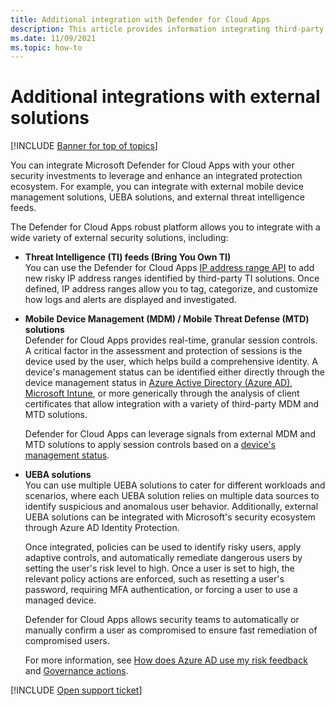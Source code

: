 ```yaml
---
title: Additional integration with Defender for Cloud Apps
description: This article provides information integrating third-party solutions with Defender for Cloud Apps.
ms.date: 11/09/2021
ms.topic: how-to
---
```

# Additional integrations with external solutions

[!INCLUDE [Banner for top of topics](includes/banner.md)]

You can integrate Microsoft Defender for Cloud Apps with your other security investments to leverage and enhance an integrated protection ecosystem. For example, you can integrate with external mobile device management solutions, UEBA solutions, and external threat intelligence feeds.

The Defender for Cloud Apps robust platform allows you to integrate with a wide variety of external security solutions, including:

- **Threat Intelligence (TI) feeds (Bring You Own TI)**  
    You can use the Defender for Cloud Apps [IP address range API](api-data-enrichment.md) to add new risky IP address ranges identified by third-party TI solutions. Once defined, IP address ranges allow you to tag, categorize, and customize how logs and alerts are displayed and investigated.

- **Mobile Device Management (MDM) / Mobile Threat Defense (MTD) solutions**  
    Defender for Cloud Apps provides real-time, granular session controls. A critical factor in the assessment and protection of sessions is the device used by the user, which helps build a comprehensive identity. A device's management status can be identified either directly through the device management status in [Azure Active Directory (Azure AD)](/azure/active-directory/conditional-access/overview), [Microsoft Intune](/mem/intune/protect/mobile-threat-defense), or more generically through the analysis of client certificates that allow integration with a variety of third-party MDM and MTD solutions.

    Defender for Cloud Apps can leverage signals from external MDM and MTD solutions to apply session controls based on a [device's management status](proxy-intro-aad.md#managed-device-identification).

- **UEBA solutions**  
    You can use multiple UEBA solutions to cater for different workloads and scenarios, where each UEBA solution relies on multiple data sources to identify suspicious and anomalous user behavior. Additionally, external UEBA solutions can be integrated with Microsoft's security ecosystem through Azure AD Identity Protection.

    Once integrated, policies can be used to identify risky users, apply adaptive controls, and automatically remediate dangerous users by setting the user's risk level to high. Once a user is set to high, the relevant policy actions are enforced, such as resetting a user's password, requiring MFA authentication, or forcing a user to use a managed device.

    Defender for Cloud Apps allows security teams to automatically or manually confirm a user as compromised to ensure fast remediation of compromised users.

    For more information, see [How does Azure AD use my risk feedback](/azure/active-directory/identity-protection/howto-identity-protection-risk-feedback#how-does-azure-ad-use-my-risk-feedback) and [Governance actions](accounts.md#governance-actions).

[!INCLUDE [Open support ticket](includes/support.md)]
